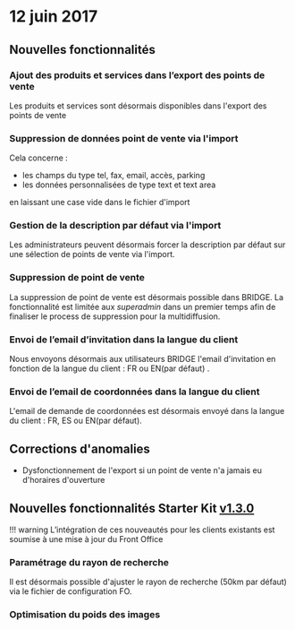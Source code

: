 # 12 juin 2017

## Nouvelles fonctionnalités

### Ajout des produits et services dans l’export des points de vente
Les produits et services sont désormais disponibles dans l'export des points de vente

### Suppression de données point de vente via l'import
Cela concerne :

* les champs du type tel, fax, email, accès, parking
* les données personnalisées de type text et text area

en laissant une case vide dans le fichier d'import

### Gestion de la description par défaut via l'import
Les administrateurs peuvent désormais forcer la description par défaut sur une sélection de points de vente via l'import.

### Suppression de point de vente
La suppression de point de vente est désormais possible dans BRIDGE.
La fonctionnalité est limitée aux *superadmin* dans un premier temps afin de finaliser le process de suppression pour la multidiffusion.

### Envoi de l’email d’invitation dans la langue du client
Nous envoyons désormais aux utilisateurs BRIDGE l'email d'invitation en fonction de la langue du client : FR ou EN(par défaut) . 

### Envoi de l’email de coordonnées dans la langue du client
L'email de demande de coordonnées est désormais envoyé dans la langue du client : FR, ES ou EN(par défaut). 

## Corrections d'anomalies

* Dysfonctionnement de l'export si un point de vente n'a jamais eu d'horaires d'ouverture

## Nouvelles fonctionnalités Starter Kit [v1.3.0](https://github.com/Leadformance/bridge-front-starter-kit/releases/tag/v1.3.0)

!!! warning
    L’intégration de ces nouveautés pour les clients existants est soumise à une mise à jour du Front Office
    
### Paramétrage du rayon de recherche
Il est désormais possible d'ajuster le rayon de recherche (50km par défaut) via le fichier de configuration FO.

### Optimisation du poids des images
